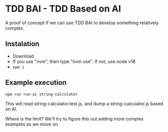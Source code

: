 # TDD BAI - TDD Based on AI

A proof of concept if we can use TDD BAI to develop something relatively complex.

## Instalation

- Download
- If you use "nvm", then type "nvm use". If not, use node v18
- `npm i`

## Example execution

`npm run run-ai string-calculator`

This will read string-calculator.test.js, and dump a string-calculator.js
based on AI.

Where is the limit? We'll try to figure this out adding more complex examples
as we move on.


